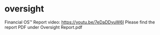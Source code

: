 # oversight
Financial OS™
Report video: https://youtu.be/7eDaDDyuW6I
Please find the report PDF under Oversight Report.pdf